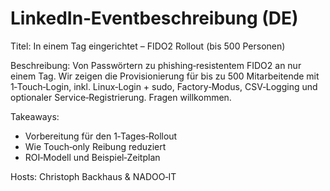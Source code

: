 # LinkedIn‑Eventbeschreibung (DE)

Titel: In einem Tag eingerichtet – FIDO2 Rollout (bis 500 Personen)

Beschreibung:
Von Passwörtern zu phishing‑resistentem FIDO2 an nur einem Tag. Wir zeigen die Provisionierung für bis zu 500 Mitarbeitende mit 1‑Touch‑Login, inkl. Linux‑Login + sudo, Factory‑Modus, CSV‑Logging und optionaler Service‑Registrierung. Fragen willkommen.

Takeaways:
- Vorbereitung für den 1‑Tages‑Rollout
- Wie Touch‑only Reibung reduziert
- ROI‑Modell und Beispiel‑Zeitplan

Hosts: Christoph Backhaus & NADOO‑IT
